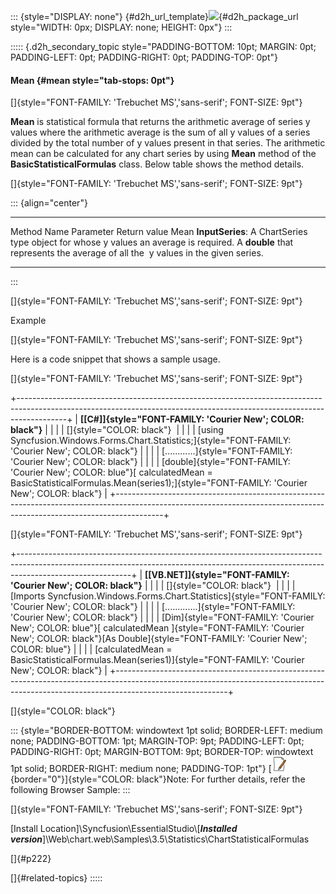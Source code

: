 ::: {style="DISPLAY: none"}
[](ms-xhelp:///?Id=d2h_url_template){#d2h_url_template}![](!package_url!){#d2h_package_url style="WIDTH: 0px; DISPLAY: none; HEIGHT: 0px"}
:::

::::: {.d2h_secondary_topic style="PADDING-BOTTOM: 10pt; MARGIN: 0pt; PADDING-LEFT: 0pt; PADDING-RIGHT: 0pt; PADDING-TOP: 0pt"}
#### Mean {#mean style="tab-stops: 0pt"}

[]{style="FONT-FAMILY: 'Trebuchet MS','sans-serif'; FONT-SIZE: 9pt"} 

**Mean** is statistical formula that returns the arithmetic average of series y values where the arithmetic average is the sum of all y values of a series divided by the total number of y values present in that series. The arithmetic mean can be calculated for any chart series by using **Mean** method of the **BasicStatisticalFormulas** class. Below table shows the method details.

[]{style="FONT-FAMILY: 'Trebuchet MS','sans-serif'; FONT-SIZE: 9pt"} 

::: {align="center"}
  ------------- --------------------------------------------------------------------------------------- ------------------------------------------------------------------------------------
  Method Name   Parameter                                                                               Return value
  Mean          **InputSeries**: A ChartSeries type object for whose y values an average is required.   A **double** that represents the average of all the  y values in the given series.
  ------------- --------------------------------------------------------------------------------------- ------------------------------------------------------------------------------------
:::

[]{style="FONT-FAMILY: 'Trebuchet MS','sans-serif'; FONT-SIZE: 9pt"} 

Example

[]{style="FONT-FAMILY: 'Trebuchet MS','sans-serif'; FONT-SIZE: 9pt"} 

Here is a code snippet that shows a sample usage.

[]{style="FONT-FAMILY: 'Trebuchet MS','sans-serif'; FONT-SIZE: 9pt"} 

+------------------------------------------------------------------------------------------------------------------------------------------------------------------------+
| **[\[C#\]]{style="FONT-FAMILY: 'Courier New'; COLOR: black"}**                                                                                                         |
|                                                                                                                                                                        |
| []{style="COLOR: black"}                                                                                                                                               |
|                                                                                                                                                                        |
| [using Syncfusion.Windows.Forms.Chart.Statistics;]{style="FONT-FAMILY: 'Courier New'; COLOR: black"}                                                                   |
|                                                                                                                                                                        |
| [\...\...\...\...]{style="FONT-FAMILY: 'Courier New'; COLOR: black"}                                                                                                   |
|                                                                                                                                                                        |
| [double]{style="FONT-FAMILY: 'Courier New'; COLOR: blue"}[ calculatedMean = BasicStatisticalFormulas.Mean(series1);]{style="FONT-FAMILY: 'Courier New'; COLOR: black"} |
+------------------------------------------------------------------------------------------------------------------------------------------------------------------------+

[]{style="FONT-FAMILY: 'Trebuchet MS','sans-serif'; FONT-SIZE: 9pt"} 

+----------------------------------------------------------------------------------------------------------------------------------------------------------------------------------------+
| **[\[VB.NET\]]{style="FONT-FAMILY: 'Courier New'; COLOR: black"}**                                                                                                                     |
|                                                                                                                                                                                        |
| []{style="COLOR: black"}                                                                                                                                                               |
|                                                                                                                                                                                        |
| [Imports Syncfusion.Windows.Forms.Chart.Statistics]{style="FONT-FAMILY: 'Courier New'; COLOR: black"}                                                                                  |
|                                                                                                                                                                                        |
| [\...\...\...\....]{style="FONT-FAMILY: 'Courier New'; COLOR: black"}                                                                                                                  |
|                                                                                                                                                                                        |
| [Dim]{style="FONT-FAMILY: 'Courier New'; COLOR: blue"}[ calculatedMean ]{style="FONT-FAMILY: 'Courier New'; COLOR: black"}[As Double]{style="FONT-FAMILY: 'Courier New'; COLOR: blue"} |
|                                                                                                                                                                                        |
| [calculatedMean = BasicStatisticalFormulas.Mean(series1)]{style="FONT-FAMILY: 'Courier New'; COLOR: black"}                                                                            |
+----------------------------------------------------------------------------------------------------------------------------------------------------------------------------------------+

[]{style="COLOR: black"} 

::: {style="BORDER-BOTTOM: windowtext 1pt solid; BORDER-LEFT: medium none; PADDING-BOTTOM: 1pt; MARGIN-TOP: 9pt; PADDING-LEFT: 0pt; PADDING-RIGHT: 0pt; MARGIN-BOTTOM: 9pt; BORDER-TOP: windowtext 1pt solid; BORDER-RIGHT: medium none; PADDING-TOP: 1pt"}
[![](ImagesExt/image64_1.jpg){border="0"}]{style="COLOR: black"}Note: For further details, refer the following Browser Sample:
:::

[]{style="FONT-FAMILY: 'Trebuchet MS','sans-serif'; FONT-SIZE: 9pt"} 

\[Install Location\]\\Syncfusion\\EssentialStudio\\\[***Installed version***\]\\Web\\chart.web\\Samples\\3.5\\Statistics\\ChartStatisticalFormulas

[]{#p222} 

[]{#related-topics}
:::::
